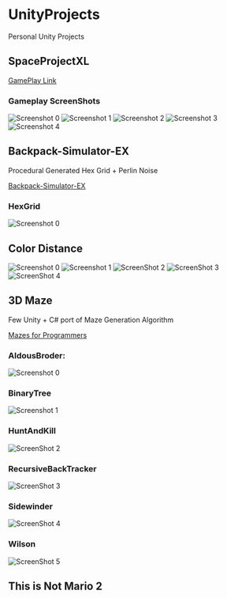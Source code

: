 # UnityProjects
Personal Unity Projects

## SpaceProjectXL

[GamePlay Link](legav.itch.io/spaceprojectdemo)

### Gameplay ScreenShots
![Screenshot 0](https://cdn.discordapp.com/attachments/329460036684218373/727618106737950901/sceenshot.PNG)
![Screenshot 1](https://cdn.discordapp.com/attachments/329460036684218373/727616393763094599/screenshot3.PNG)
![Screenshot 2](https://cdn.discordapp.com/attachments/329460036684218373/727616397760397394/screenshot2.PNG)
![Screenshot 3](https://cdn.discordapp.com/attachments/329460036684218373/727616398947516456/screenshot.PNG)
![Screenshot 4](https://cdn.discordapp.com/attachments/329460036684218373/727533211462271076/test.PNG)

## Backpack-Simulator-EX

Procedural Generated Hex Grid + Perlin Noise 

[Backpack-Simulator-EX](https://dev.azure.com/ray810815/Backpack-Simulator-EX)

### HexGrid
![Screenshot 0](Grid.PNG)

## Color Distance
![Screenshot 0](Zoom.PNG)
![Screenshot 1](HeartTexture.jpg)
![ScreenShot 2](ColorDistance2.PNG)
![ScreenShot 3](TileTexture.png)
![ScreenShot 4](ColorDistance.PNG)

## 3D Maze

Few Unity + C# port of Maze Generation Algorithm

[Mazes for Programmers](https://pragprog.com/titles/jbmaze/mazes-for-programmers/)

### AldousBroder:

![Screenshot 0](AldousBroder.PNG)

### BinaryTree

![Screenshot 1](BinaryTree.PNG)

### HuntAndKill

![ScreenShot 2](HuntAndKill.PNG)

### RecursiveBackTracker

![ScreenShot 3](RecursiveBackTracker.PNG)

### Sidewinder

![ScreenShot 4](Sidewinder.PNG)

### Wilson

![ScreenShot 5](Wilson.PNG)

## This is Not Mario 2

